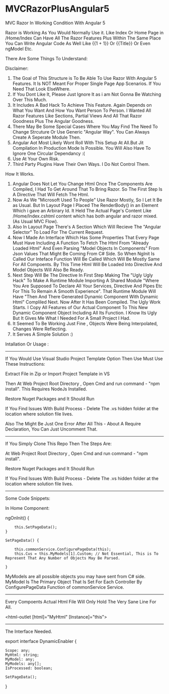# MVCRazorPlusAngular5
MVC Razor In Working Condition With Angular 5

Razor is Working As You Would Normally Use it. Like Index Or Home Page in /Home/Index Can Have All The Razor Features Plus Within The Same Place You Can Write Angular Code As Well Like {{1 + 1}} Or {{Title}} Or Even ngModel Etc.

There Are Some Things To Understand:

Disclaimer:

1. The Goal of This Structure is To Be Able To Use Razor With Angular 5 Features. It Is NOT Meant For Proper Single Page App Scenarios. If You Need That Look ElseWhere.
2. If You Dont Like It, Please Just Ignore It as i am Not Gonna Be Watching Over This Much.
3. It Includes A Bad Hack To Achieve This Feature. Again Depends on What You Want And How You Want Person To Person. I Wanted All Razor Features Like Sections, Partial Views And All That Razor Goodness Plus The Angular Goodness.
4. There May Be Some Special Cases Where You May Find The Need To Change Strcuture Or Use Generic "Angular Way". You Can Always Create A Seperate Module Then.
5. Angular Aot Most Likely Wont Roll With This Setup At All.But Jit Compilation In Production Mode Is Possible. You Will Also Have To Ignore One Circular Dependancy :(
6. Use At Your Own Risk.
7. Third Party Plugins Have Their Own Ways. I Do Not Control Them.

How It Works.

1. Angular Does Not Let You Change Html Once The Components Are Compiled, I Had To Get Around That To Bring Razor. So The First Step Is A Directive That Will Fetch The Html.
2. Now As We "Microsoft Used To People" Use Razor Mostly, So I Let It Be as Usual. But In Layout Page I Placed The RenderBody() in an Element Which i gave an Arbirary Id. It Held The Actual Page's Content Like /Home/Index.cshtml content which has both angular and razor mixed. (As Usual MVC Flow).
3. Also In Layout Page There's A Section Which Will Recieve The "Angular Selector" To Load For The Current Request.
4. Now I Made An Interface Which Has Some Properties That Every Page Must Have Including A Function To Fetch The Html From "Already Loaded Html" And Even Parsing "Model Objects In Components" From Json Values That Might Be Coming From C# Side. So When NgInit Is Called Our Inteface Function Will Be Called Which Will Be Mostly Same For All Compoents. By This Time Html Will Be Loaded Into Directive And Model Objects Will Also Be Ready.
5. Next Step Will Be The Directive In First Step Making The "Ugly Ugly Hack" To Make A Runtime Module Importing A Shared Module "Where You Are Supposed To Declare All Your Services, Directive And Pipes Etc For This To Remain A Smooth Experience". That Runtime Module Will Have "Then And There Generated Dynamic Component With Dynamic Html" Compliled Next. Now After It Has Been Compiled. The Ugly Work Starts. I Copy All Features of Our Actual Component To This New Dynamic Component Object Including All Its Function. I Know Its Ugly But It Gives Me What I Needed For A Small Project I Had.
6. It Seemed To Be Working Just Fine , Objects Were Being Interpolated, Changes Were Reflecting.
7. It Serves A Simple Solution :) 



Intallation Or Usage : 

------------------------------------------------------------------------------------

If You Would Use Visual Studio Project Template Option Then Use Must Use These Instructions:

Extract File in Zip or Import Project Template in VS

Then At Web Project Root Directory , Open Cmd and run command - "npm install". This Requires NodeJs Installed.

Restore Nuget Packages and It Should Run

If You Find Issues With Build Process - Delete The .vs hidden folder at the location where solution file lives.

Also The Might Be Just One Error After All This - About A Require Declaration, You Can Just Uncomment That.

------------------------------------------------------------------------------------------

If You Simply Clone This Repo Then The Steps Are:

At Web Project Root Directory , Open Cmd and run command - "npm install".

Restore Nuget Packages and It Should Run

If You Find Issues With Build Process - Delete The .vs hidden folder at the location where solution file lives.

---------------------------------
Some Code Snippets:


In Home Component:

 ngOnInit() {

        this.SetPageData();
    }

    SetPageData() {

        this.commonService.ConfigurePageData(this);
        this.Cus = this.MyModels[1].Custom; // Not Essential, This is To Represent That Any Number of Objects May Be Parsed.

    }
MyModels are all possible objects you may have sent from C# side.
MyModel Is The Primary Object That Is Set For Each Controller By ConfigurePageData Function of commonService Service.

--------------------------------------------

Every Compoents Actual Html File Will Only Hold The Very Sane Line For All.

<html-outlet [html]="MyHtml" [Instance]="this"></html-outlet>

-----------------------------------------------------

The Interface Needed.

export interface DynamicEnabler {

    Scope: any;
    MyHtml: string;
    MyModel: any;
    MyModels: any[];
    IsProcessed: boolean;

    SetPageData();
}